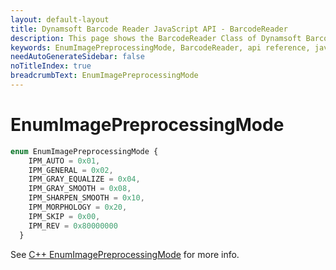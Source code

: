 ```yaml
---
layout: default-layout
title: Dynamsoft Barcode Reader JavaScript API - BarcodeReader
description: This page shows the BarcodeReader Class of Dynamsoft Barcode Reader JavaScript SDK.
keywords: EnumImagePreprocessingMode, BarcodeReader, api reference, javascript, js
needAutoGenerateSidebar: false
noTitleIndex: true
breadcrumbText: EnumImagePreprocessingMode
---
```



# EnumImagePreprocessingMode

```ts
enum EnumImagePreprocessingMode {
    IPM_AUTO = 0x01, 
    IPM_GENERAL = 0x02, 
    IPM_GRAY_EQUALIZE = 0x04, 
    IPM_GRAY_SMOOTH = 0x08,
    IPM_SHARPEN_SMOOTH = 0x10, 
    IPM_MORPHOLOGY = 0x20,
    IPM_SKIP = 0x00,
    IPM_REV = 0x80000000
  }
```

See [C++ EnumImagePreprocessingMode](https://www.dynamsoft.com/barcode-reader/parameters/enum/parameter-mode-enums.html?ver=latest#imagepreprocessingmode) for more info.
